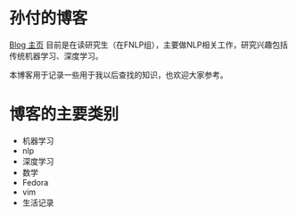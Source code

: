 # 孙付的博客

[Blog 主页](http://cstsunfu.github.io)
目前是在读研究生（在FNLP组），主要做NLP相关工作，研究兴趣包括传统机器学习、深度学习。

本博客用于记录一些用于我以后查找的知识，也欢迎大家参考。


# 博客的主要类别

- 机器学习
- nlp
- 深度学习
- 数学
- Fedora
- vim
- 生活记录

